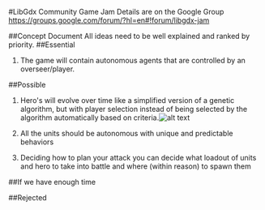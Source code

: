 #LibGdx Community Game Jam
Details are on the Google Group
https://groups.google.com/forum/?hl=en#!forum/libgdx-jam

##Concept Document
All ideas need to be well explained and ranked by priority.
##Essential
1. The game will contain autonomous agents that are controlled by an overseer/player.

##Possible
1. Hero's will evolve over time like a simplified version of a genetic algorithm, but with player selection instead of being selected by the algorithm automatically based on criteria.![alt text](https://groups.google.com/group/libgdx-jam/attach/c37acfee929861fb/IMG_20150207_082939.jpg?part=0.1&authuser=0&view=1 "")

1. All the units should be autonomous with unique and predictable behaviors
2. Deciding how to plan your attack you can decide what loadout of units and hero to take into battle and where (within reason) to spawn them

##If we have enough time

##Rejected
